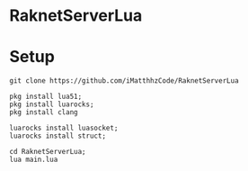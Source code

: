 # RaknetServerLua

# Setup

```
git clone https://github.com/iMatthhzCode/RaknetServerLua
```

```
pkg install lua51;
pkg install luarocks;
pkg install clang
```

```
luarocks install luasocket;
luarocks install struct;
```

```
cd RaknetServerLua;
lua main.lua
```
